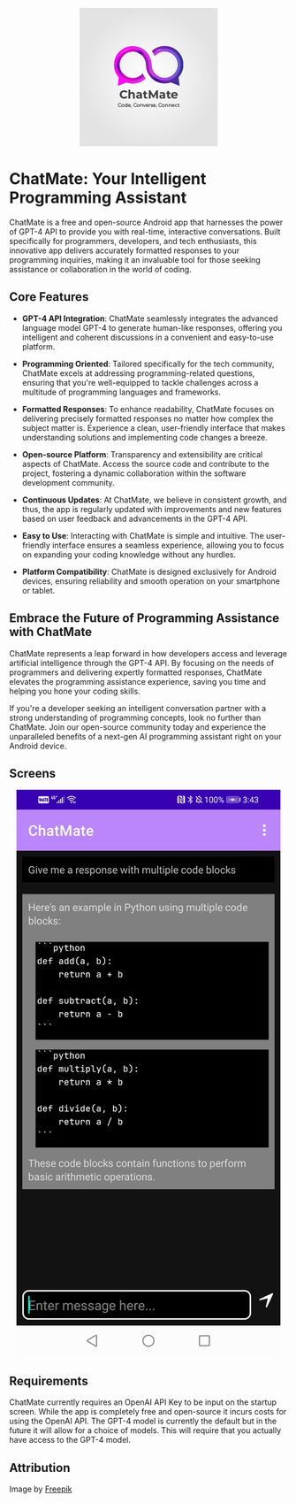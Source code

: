 <p align="center">
  <img src="images/logo.png" alt="Logo">
</p>

# ChatMate: Your Intelligent Programming Assistant

ChatMate is a free and open-source Android app that harnesses the power of GPT-4 API to provide you with real-time, interactive conversations. Built specifically for programmers, developers, and tech enthusiasts, this innovative app delivers accurately formatted responses to your programming inquiries, making it an invaluable tool for those seeking assistance or collaboration in the world of coding.

## Core Features

- **GPT-4 API Integration**: ChatMate seamlessly integrates the advanced language model GPT-4 to generate human-like responses, offering you intelligent and coherent discussions in a convenient and easy-to-use platform.

- **Programming Oriented**: Tailored specifically for the tech community, ChatMate excels at addressing programming-related questions, ensuring that you're well-equipped to tackle challenges across a multitude of programming languages and frameworks.

- **Formatted Responses**: To enhance readability, ChatMate focuses on delivering precisely formatted responses no matter how complex the subject matter is. Experience a clean, user-friendly interface that makes understanding solutions and implementing code changes a breeze.

- **Open-source Platform**: Transparency and extensibility are critical aspects of ChatMate. Access the source code and contribute to the project, fostering a dynamic collaboration within the software development community.

- **Continuous Updates**: At ChatMate, we believe in consistent growth, and thus, the app is regularly updated with improvements and new features based on user feedback and advancements in the GPT-4 API.

- **Easy to Use**: Interacting with ChatMate is simple and intuitive. The user-friendly interface ensures a seamless experience, allowing you to focus on expanding your coding knowledge without any hurdles.

- **Platform Compatibility**: ChatMate is designed exclusively for Android devices, ensuring reliability and smooth operation on your smartphone or tablet.

## Embrace the Future of Programming Assistance with ChatMate

ChatMate represents a leap forward in how developers access and leverage artificial intelligence through the GPT-4 API. By focusing on the needs of programmers and delivering expertly formatted responses, ChatMate elevates the programming assistance experience, saving you time and helping you hone your coding skills.

If you're a developer seeking an intelligent conversation partner with a strong understanding of programming concepts, look no further than ChatMate. Join our open-source community today and experience the unparalleled benefits of a next-gen AI programming assistant right on your Android device.

## Screens

<p align="center">
  <img src="images/screen.jpg" alt="Screenshot">
</p>

## Requirements

ChatMate currently requires an OpenAI API Key to be input on the startup screen. While the app is completely free and open-source it incurs costs for using the OpenAI API. The GPT-4 model is currently the default but in the future it will allow for a choice
of models. This will require that you actually have access to the GPT-4 model.

## Attribution

Image by <a href="https://www.freepik.com/free-vector/gradient-communication-logo-with-tagline-template_32948577.htm#query=chatbot%20logo&position=46&from_view=search&track=ais">Freepik</a>
